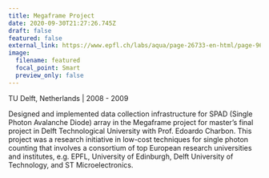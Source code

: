 ```yaml
---
title: Megaframe Project
date: 2020-09-30T21:27:26.745Z
draft: false
featured: false
external_link: https://www.epfl.ch/labs/aqua/page-26733-en-html/page-96286-en-html/
image:
  filename: featured
  focal_point: Smart
  preview_only: false
---
```

<!--StartFragment-->

TU Delft, Netherlands | 2008 - 2009

Designed and implemented data collection infrastructure for SPAD (Single Photon Avalanche Diode) array in the Megaframe project for master’s final project in Delft Technological University with Prof. Edoardo Charbon. This project was a research initiative in low-cost techniques for single photon counting that involves a consortium of top European research universities and institutes, e.g. EPFL, University of Edinburgh, Delft University of Technology, and ST Microelectronics.

<!--EndFragment-->
